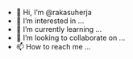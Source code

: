 - 👋 Hi, I’m @rakasuherja
- 👀 I’m interested in ...
- 🌱 I’m currently learning ...
- 💞️ I’m looking to collaborate on ...
- 📫 How to reach me ...

<!---
rakasuherja/rakasuherja is a ✨ special ✨ repository because its `README.md` (this file) appears on your GitHub profile.
You can click the Preview link to take a look at your changes.
--->
